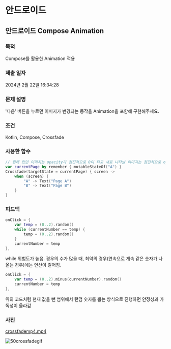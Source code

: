 # 안드로이드 


## 안드로이드 Compose Animation

### 목적
Compose를 활용한 Animation 적용

### 제출 일자

2024년 2월 22일 16:34:28

### 문제 설명

 <p>'다음' 버튼을 누르면 이미지가 변경되는 동작을 Animation을 포함해 구현해주세요.</p>

### 조건

 <p>Kotlin, Compose, Crossfade</p>

### 사용한 함수

```kotlin
// 원래 있던 이미지는 opacity가 점진적으로 0이 되고 새로 나타날 이미지는 점진적으로 opacity가 100이 되면서 교차되면서 이미지가 교체됨
var currentPage by remember { mutableStateOf("A") }
Crossfade(targetState = currentPage) { screen ->
    when (screen) {
        "A" -> Text("Page A")
        "B" -> Text("Page B")
    }
}
```

### 피드백

```kotlin
onClick = {
    var temp = (0..2).random()
    while (currentNumber == temp) {
        temp = (0..2).random()
    }
    currentNumber = temp
},
```

<p>while 위험도가 높음. 경우의 수가 많을 때, 최악의 경우(연속으로 계속 같은 숫자가 나올는 경우)에는 연산이 길어짐.</p>

```kotlin
onClick = {
    var temp = (0..2).minus(currentNumber).random()
    currentNumber = temp
},
```

 <p>위의 코드처럼 현재 값을 뺀 범위에서 랜덤 숫자를 뽑는 방식으로 진행하면 안정성과 가독성이 올라감</p>

### 사진

[crossfademp4.mp4](https://github.com/21dbwls12/DevelopAnything/assets/139525941/5e770bc3-bc7c-48c8-a5a5-a7d754d6be89)


![50crossfadegif](https://github.com/21dbwls12/DevelopAnything/assets/139525941/913c52de-fe6e-4f89-9479-5cb17574ee30)
